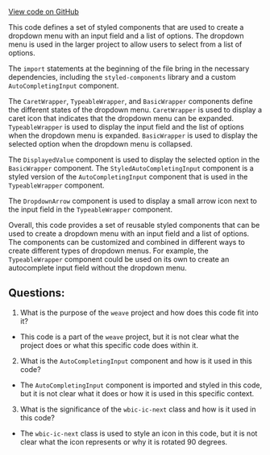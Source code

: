 [View code on GitHub](https://github.com/wandb/weave/weave-js/src/common/components/WBSelect.styles.ts)

This code defines a set of styled components that are used to create a dropdown menu with an input field and a list of options. The dropdown menu is used in the larger project to allow users to select from a list of options.

The `import` statements at the beginning of the file bring in the necessary dependencies, including the `styled-components` library and a custom `AutoCompletingInput` component.

The `CaretWrapper`, `TypeableWrapper`, and `BasicWrapper` components define the different states of the dropdown menu. `CaretWrapper` is used to display a caret icon that indicates that the dropdown menu can be expanded. `TypeableWrapper` is used to display the input field and the list of options when the dropdown menu is expanded. `BasicWrapper` is used to display the selected option when the dropdown menu is collapsed.

The `DisplayedValue` component is used to display the selected option in the `BasicWrapper` component. The `StyledAutoCompletingInput` component is a styled version of the `AutoCompletingInput` component that is used in the `TypeableWrapper` component.

The `DropdownArrow` component is used to display a small arrow icon next to the input field in the `TypeableWrapper` component.

Overall, this code provides a set of reusable styled components that can be used to create a dropdown menu with an input field and a list of options. The components can be customized and combined in different ways to create different types of dropdown menus. For example, the `TypeableWrapper` component could be used on its own to create an autocomplete input field without the dropdown menu.
## Questions: 
 1. What is the purpose of the `weave` project and how does this code fit into it?
- This code is a part of the `weave` project, but it is not clear what the project does or what this specific code does within it.

2. What is the `AutoCompletingInput` component and how is it used in this code?
- The `AutoCompletingInput` component is imported and styled in this code, but it is not clear what it does or how it is used in this specific context.

3. What is the significance of the `wbic-ic-next` class and how is it used in this code?
- The `wbic-ic-next` class is used to style an icon in this code, but it is not clear what the icon represents or why it is rotated 90 degrees.